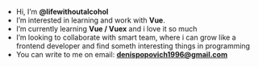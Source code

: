  -   Hi, I’m **@lifewithoutalcohol**
- I’m interested in learning and work with **Vue**. 
- I’m currently learning **Vue / Vuex** and i love it so much
- I’m looking to collaborate with smart team, where i can grow like a frontend developer and find someth interesting things in programming
- You can write to me on email: **denispopovich1996@gmail.com**

<!---
lifewithoutalcohol/lifewithoutalcohol is a ✨ special ✨ repository because its `README.md` (this file) appears on your GitHub profile.
You can click the Preview link to take a look at your changes.
--->
